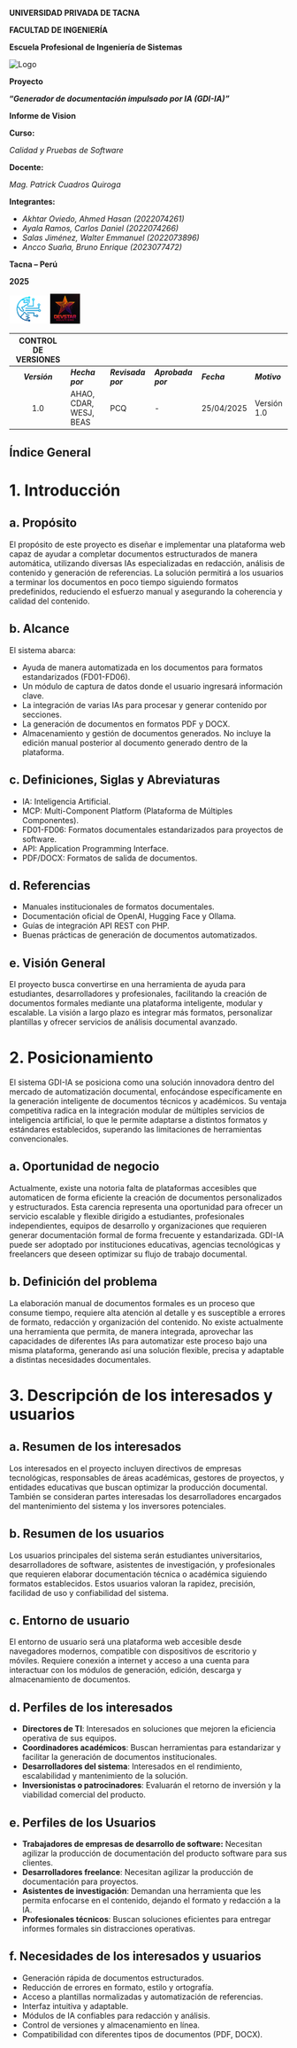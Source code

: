 **UNIVERSIDAD PRIVADA DE TACNA**

**FACULTAD DE INGENIERÍA**

**Escuela Profesional de Ingeniería de Sistemas**

![Logo](media/logo-upt.png)

**Proyecto** 

**“*Generador de documentación impulsado por IA (GDI-IA)”***

**Informe de Vision**

**Curso:**

*Calidad y Pruebas de Software*


**Docente:** 

*Mag. Patrick Cuadros Quiroga*


**Integrantes:**

- *Akhtar Oviedo, Ahmed Hasan (2022074261)*
- *Ayala Ramos, Carlos Daniel (2022074266)*
- *Salas Jiménez, Walter Emmanuel (2022073896)*
- *Ancco Suaña, Bruno Enrique (2023077472)*


**Tacna – Perú**

**2025**

![Logo1](media/logo1.png) ![Logo2](media/logo2.png)

|CONTROL DE VERSIONES||||||
| :-: | :- | :- | :- | :- | :- |
|***Versión***|***Hecha por***|***Revisada por***|***Aprobada por***|***Fecha***|***Motivo***|
|1\.0|AHAO, CDAR, WESJ, BEAS|PCQ|-|25/04/2025|Versión 1.0|


## Índice General


   # 1. Introducción
   ## a. **Propósito**
   El propósito de este proyecto es diseñar e implementar una plataforma web capaz de ayudar a completar documentos estructurados de manera automática, utilizando diversas IAs especializadas en redacción, análisis de contenido y generación de referencias. La solución permitirá a los usuarios a terminar los documentos en poco tiempo siguiendo formatos predefinidos, reduciendo el esfuerzo manual y asegurando la coherencia y calidad del contenido.

   ## b. **Alcance**
   El sistema abarca:
   - Ayuda de manera automatizada en los documentos para formatos estandarizados (FD01-FD06).
   - Un módulo de captura de datos donde el usuario ingresará información clave.
   - La integración de varias IAs para procesar y generar contenido por secciones.
   - La generación de documentos en formatos PDF y DOCX.
   - Almacenamiento y gestión de documentos generados. No incluye la edición manual posterior al documento generado dentro de la plataforma.

   ## c. **Definiciones, Siglas y Abreviaturas**
   - IA: Inteligencia Artificial.
   - MCP: Multi-Component Platform (Plataforma de Múltiples Componentes).
   - FD01-FD06: Formatos documentales estandarizados para proyectos de software.
   - API: Application Programming Interface.
   - PDF/DOCX: Formatos de salida de documentos.

   ## d. **Referencias**
   - Manuales institucionales de formatos documentales.
   - Documentación oficial de OpenAI, Hugging Face y Ollama.
   - Guías de integración API REST con PHP.
   - Buenas prácticas de generación de documentos automatizados.

   ## e. **Visión General**
   El proyecto busca convertirse en una herramienta de ayuda para estudiantes, desarrolladores y profesionales, facilitando la creación de documentos formales mediante una plataforma inteligente, modular y escalable. La visión a largo plazo es integrar más formatos, personalizar plantillas y ofrecer servicios de análisis documental avanzado.
   
   # 2. Posicionamiento
   El sistema GDI-IA se posiciona como una solución innovadora dentro del mercado de automatización documental, enfocándose específicamente en la generación inteligente de documentos técnicos y académicos. Su ventaja competitiva radica en la integración modular de múltiples servicios de inteligencia artificial, lo que le permite adaptarse a distintos formatos y estándares establecidos, superando las limitaciones de herramientas convencionales.
   
   ## a. **Oportunidad de negocio**
   Actualmente, existe una notoria falta de plataformas accesibles que automaticen de forma eficiente la creación de documentos personalizados y estructurados. Esta carencia representa una oportunidad para ofrecer un servicio escalable y flexible dirigido a estudiantes, profesionales independientes, equipos de desarrollo y organizaciones que requieren generar documentación formal de forma frecuente y estandarizada. GDI-IA puede ser adoptado por instituciones educativas, agencias tecnológicas y freelancers que deseen optimizar su flujo de trabajo documental.
   
   ## b. **Definición del problema**
   La elaboración manual de documentos formales es un proceso que consume tiempo, requiere alta atención al detalle y es susceptible a errores de formato, redacción y organización del contenido. No existe actualmente una herramienta que permita, de manera integrada, aprovechar las capacidades de diferentes IAs para automatizar este proceso bajo una misma plataforma, generando así una solución flexible, precisa y adaptable a distintas necesidades documentales.
   
   # 3. Descripción de los interesados y usuarios
   ## a. **Resumen de los interesados**
   Los interesados en el proyecto incluyen directivos de empresas tecnológicas, responsables de áreas académicas, gestores de proyectos, y entidades educativas que buscan optimizar la producción documental. También se consideran partes interesadas los desarrolladores encargados del mantenimiento del sistema y los inversores potenciales.
   
   ## b. **Resumen de los usuarios**
   Los usuarios principales del sistema serán estudiantes universitarios, desarrolladores de software, asistentes de investigación, y profesionales que requieren elaborar documentación técnica o académica siguiendo formatos establecidos. Estos usuarios valoran la rapidez, precisión, facilidad de uso y confiabilidad del sistema.
   
   ## c. **Entorno de usuario**
   El entorno de usuario será una plataforma web accesible desde navegadores modernos, compatible con dispositivos de escritorio y móviles. Requiere conexión a internet y acceso a una cuenta para interactuar con los módulos de generación, edición, descarga y almacenamiento de documentos.
   
   ## d. **Perfiles de los interesados**
   - **Directores de TI**: Interesados en soluciones que mejoren la eficiencia operativa de sus equipos.
   - **Coordinadores académicos**: Buscan herramientas para estandarizar y facilitar la generación de documentos institucionales.
   - **Desarrolladores del sistema**: Interesados en el rendimiento, escalabilidad y mantenimiento de la solución.
   - **Inversionistas o patrocinadores**: Evaluarán el retorno de inversión y la viabilidad comercial del producto.
   
   ## e. **Perfiles de los Usuarios**
   - **Trabajadores de empresas de desarrollo de software:** Necesitan agilizar la producción de documentación del producto software para sus clientes.
   - **Desarrolladores freelance**: Necesitan agilizar la producción de documentación para proyectos.
   - **Asistentes de investigación**: Demandan una herramienta que les permita enfocarse en el contenido, dejando el formato y redacción a la IA.
   - **Profesionales técnicos**: Buscan soluciones eficientes para entregar informes formales sin distracciones operativas.
   
   ## f. **Necesidades de los interesados y usuarios**
   - Generación rápida de documentos estructurados.
   - Reducción de errores en formato, estilo y ortografía.
   - Acceso a plantillas normalizadas y automatización de referencias.
   - Interfaz intuitiva y adaptable.
   - Módulos de IA confiables para redacción y análisis.
   - Control de versiones y almacenamiento en línea.
   - Compatibilidad con diferentes tipos de documentos (PDF, DOCX).